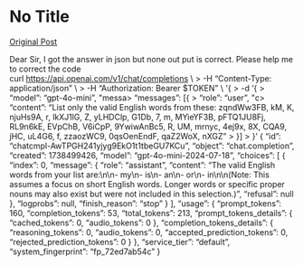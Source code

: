 # No Title

[Original Post](https://discourse.onlinedegree.iitm.ac.in/t/163247/64)

<p>Dear Sir, I got the answer in json but none out put is correct. Please help me to correct the code<br>
curl <a href="https://api.openai.com/v1/chat/completions" rel="noopener nofollow ugc">https://api.openai.com/v1/chat/completions</a> \                                             &gt;   -H “Content-Type: application/json” \                                                                               &gt;   -H “Authorization: Bearer $TOKEN” \                                                                                 '{                                                                                                                          &gt;   -d ‘{                                                                                                           &gt;     “model”: “gpt-4o-mini”,                                                                                            "messa&gt;     “messages”: [{                                                                                             &gt;       “role”: “user”,                                                                                                      "c&gt;       “content”: “List only the valid English words from these: zqndWw3FB, kM, K, njuHs9A, r, lkXJ1lG, Z, yLHDClp, G1Db, 7, m, MYieYF3B, pFTQ1JU8Fj, RL9n6kE, EVpChB, V6iCpP, 9YwiwAnBc5, R, UM, mrnyc, 4ej9x, 8X, CQA9, jHC, uL4G6, f, zzaozWC9, 0qsOenEndF, qaZ2WoX, nXGZ”                                                                                   &gt;     }]                                                                                                                &gt;   }’                                                                                                                  {                                                                                                                         “id”: “chatcmpl-AwTPGH241yjyg9EkO1t1tbeGU7KCu”,                                                                         “object”: “chat.completion”,                                                                                            “created”: 1738499426,                                                                                                  “model”: “gpt-4o-mini-2024-07-18”,                                                                                      “choices”: [                                                                                                              {                                                                                                                         “index”: 0,                                                                                                             “message”: {                                                                                                              “role”: “assistant”,                                                                                                    “content”: “The valid English words from your list are:\n\n- my\n- is\n- an\n- or\n- in\n\n(Note: This assumes a focus on short English words. Longer words or specific proper nouns may also exist but were not included in this selection.)”,                                                                                                                         “refusal”: null                                                                                                       },                                                                                                                      “logprobs”: null,                                                                                                       “finish_reason”: “stop”                                                                                               }                                                                                                                     ],                                                                                                                      “usage”: {                                                                                                                “prompt_tokens”: 160,                                                                                                   “completion_tokens”: 53,                                                                                                “total_tokens”: 213,                                                                                                    “prompt_tokens_details”: {                                                                                                “cached_tokens”: 0,                                                                                                     “audio_tokens”: 0                                                                                                     },                                                                                                                      “completion_tokens_details”: {                                                                                            “reasoning_tokens”: 0,                                                                                                  “audio_tokens”: 0,                                                                                                      “accepted_prediction_tokens”: 0,                                                                                        “rejected_prediction_tokens”: 0                                                                                       }                                                                                                                     },                                                                                                                      “service_tier”: “default”,                                                                                              “system_fingerprint”: “fp_72ed7ab54c”                                                                                 }</p>